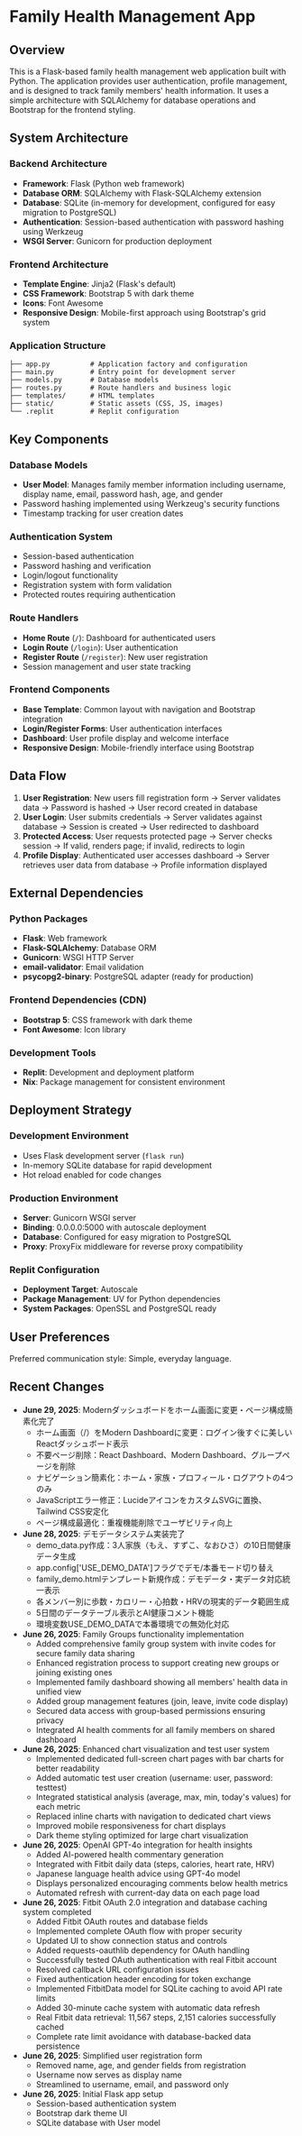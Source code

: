 # Family Health Management App

## Overview

This is a Flask-based family health management web application built with Python. The application provides user authentication, profile management, and is designed to track family members' health information. It uses a simple architecture with SQLAlchemy for database operations and Bootstrap for the frontend styling.

## System Architecture

### Backend Architecture
- **Framework**: Flask (Python web framework)
- **Database ORM**: SQLAlchemy with Flask-SQLAlchemy extension
- **Database**: SQLite (in-memory for development, configured for easy migration to PostgreSQL)
- **Authentication**: Session-based authentication with password hashing using Werkzeug
- **WSGI Server**: Gunicorn for production deployment

### Frontend Architecture
- **Template Engine**: Jinja2 (Flask's default)
- **CSS Framework**: Bootstrap 5 with dark theme
- **Icons**: Font Awesome
- **Responsive Design**: Mobile-first approach using Bootstrap's grid system

### Application Structure
```
├── app.py          # Application factory and configuration
├── main.py         # Entry point for development server
├── models.py       # Database models
├── routes.py       # Route handlers and business logic
├── templates/      # HTML templates
├── static/         # Static assets (CSS, JS, images)
└── .replit         # Replit configuration
```

## Key Components

### Database Models
- **User Model**: Manages family member information including username, display name, email, password hash, age, and gender
- Password hashing implemented using Werkzeug's security functions
- Timestamp tracking for user creation dates

### Authentication System
- Session-based authentication
- Password hashing and verification
- Login/logout functionality
- Registration system with form validation
- Protected routes requiring authentication

### Route Handlers
- **Home Route** (`/`): Dashboard for authenticated users
- **Login Route** (`/login`): User authentication
- **Register Route** (`/register`): New user registration
- Session management and user state tracking

### Frontend Components
- **Base Template**: Common layout with navigation and Bootstrap integration
- **Login/Register Forms**: User authentication interfaces
- **Dashboard**: User profile display and welcome interface
- **Responsive Design**: Mobile-friendly interface using Bootstrap

## Data Flow

1. **User Registration**: New users fill registration form → Server validates data → Password is hashed → User record created in database
2. **User Login**: User submits credentials → Server validates against database → Session is created → User redirected to dashboard
3. **Protected Access**: User requests protected page → Server checks session → If valid, renders page; if invalid, redirects to login
4. **Profile Display**: Authenticated user accesses dashboard → Server retrieves user data from database → Profile information displayed

## External Dependencies

### Python Packages
- **Flask**: Web framework
- **Flask-SQLAlchemy**: Database ORM
- **Gunicorn**: WSGI HTTP Server
- **email-validator**: Email validation
- **psycopg2-binary**: PostgreSQL adapter (ready for production)

### Frontend Dependencies (CDN)
- **Bootstrap 5**: CSS framework with dark theme
- **Font Awesome**: Icon library

### Development Tools
- **Replit**: Development and deployment platform
- **Nix**: Package management for consistent environment

## Deployment Strategy

### Development Environment
- Uses Flask development server (`flask run`)
- In-memory SQLite database for rapid development
- Hot reload enabled for code changes

### Production Environment
- **Server**: Gunicorn WSGI server
- **Binding**: 0.0.0.0:5000 with autoscale deployment
- **Database**: Configured for easy migration to PostgreSQL
- **Proxy**: ProxyFix middleware for reverse proxy compatibility

### Replit Configuration
- **Deployment Target**: Autoscale
- **Package Management**: UV for Python dependencies
- **System Packages**: OpenSSL and PostgreSQL ready

## User Preferences

Preferred communication style: Simple, everyday language.

## Recent Changes

- **June 29, 2025**: Modernダッシュボードをホーム画面に変更・ページ構成簡素化完了
  - ホーム画面（/）をModern Dashboardに変更：ログイン後すぐに美しいReactダッシュボード表示
  - 不要ページ削除：React Dashboard、Modern Dashboard、グループページを削除
  - ナビゲーション簡素化：ホーム・家族・プロフィール・ログアウトの4つのみ
  - JavaScriptエラー修正：LucideアイコンをカスタムSVGに置換、Tailwind CSS安定化
  - ページ構成最適化：重複機能削除でユーザビリティ向上
- **June 28, 2025**: デモデータシステム実装完了
  - demo_data.py作成：3人家族（もえ、すずこ、なおひさ）の10日間健康データ生成
  - app.config['USE_DEMO_DATA']フラグでデモ/本番モード切り替え
  - family_demo.htmlテンプレート新規作成：デモデータ・実データ対応統一表示
  - 各メンバー別に歩数・カロリー・心拍数・HRVの現実的データ範囲生成
  - 5日間のデータテーブル表示とAI健康コメント機能
  - 環境変数USE_DEMO_DATAで本番環境での無効化対応
- **June 26, 2025**: Family Groups functionality implementation
  - Added comprehensive family group system with invite codes for secure family data sharing
  - Enhanced registration process to support creating new groups or joining existing ones
  - Implemented family dashboard showing all members' health data in unified view
  - Added group management features (join, leave, invite code display)
  - Secured data access with group-based permissions ensuring privacy
  - Integrated AI health comments for all family members on shared dashboard
- **June 26, 2025**: Enhanced chart visualization and test user system
  - Implemented dedicated full-screen chart pages with bar charts for better readability
  - Added automatic test user creation (username: user, password: testtest)
  - Integrated statistical analysis (average, max, min, today's values) for each metric
  - Replaced inline charts with navigation to dedicated chart views
  - Improved mobile responsiveness for chart displays
  - Dark theme styling optimized for large chart visualization
- **June 26, 2025**: OpenAI GPT-4o integration for health insights
  - Added AI-powered health commentary generation
  - Integrated with Fitbit daily data (steps, calories, heart rate, HRV)
  - Japanese language health advice using GPT-4o model
  - Displays personalized encouraging comments below health metrics
  - Automated refresh with current-day data on each page load
- **June 26, 2025**: Fitbit OAuth 2.0 integration and database caching system completed
  - Added Fitbit OAuth routes and database fields
  - Implemented complete OAuth flow with proper security
  - Updated UI to show connection status and controls
  - Added requests-oauthlib dependency for OAuth handling
  - Successfully tested OAuth authentication with real Fitbit account
  - Resolved callback URL configuration issues
  - Fixed authentication header encoding for token exchange
  - Implemented FitbitData model for SQLite caching to avoid API rate limits
  - Added 30-minute cache system with automatic data refresh
  - Real Fitbit data retrieval: 11,567 steps, 2,151 calories successfully cached
  - Complete rate limit avoidance with database-backed data persistence
- **June 26, 2025**: Simplified user registration form
  - Removed name, age, and gender fields from registration
  - Username now serves as display name
  - Streamlined to username, email, and password only
- **June 26, 2025**: Initial Flask app setup
  - Session-based authentication system
  - Bootstrap dark theme UI
  - SQLite database with User model